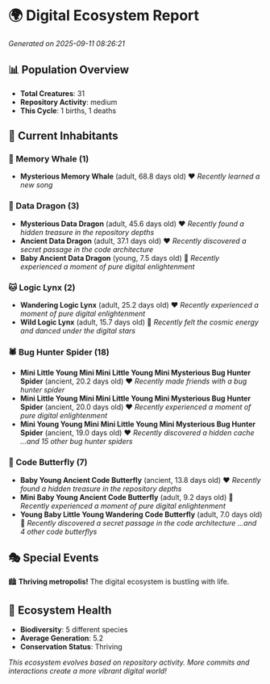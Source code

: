 # 🌍 Digital Ecosystem Report
*Generated on 2025-09-11 08:26:21*

## 📊 Population Overview
- **Total Creatures**: 31
- **Repository Activity**: medium
- **This Cycle**: 1 births, 1 deaths

## 👥 Current Inhabitants

### 🐋 Memory Whale (1)
- **Mysterious Memory Whale** (adult, 68.8 days old) ❤️
  *Recently learned a new song*

### 🐉 Data Dragon (3)
- **Mysterious Data Dragon** (adult, 45.6 days old) ❤️
  *Recently found a hidden treasure in the repository depths*
- **Ancient Data Dragon** (adult, 37.1 days old) ❤️
  *Recently discovered a secret passage in the code architecture*
- **Baby Ancient Data Dragon** (young, 7.5 days old) 💚
  *Recently experienced a moment of pure digital enlightenment*

### 🐱 Logic Lynx (2)
- **Wandering Logic Lynx** (adult, 25.2 days old) ❤️
  *Recently experienced a moment of pure digital enlightenment*
- **Wild Logic Lynx** (adult, 15.7 days old) 💚
  *Recently felt the cosmic energy and danced under the digital stars*

### 🕷️ Bug Hunter Spider (18)
- **Mini Little Young Mini Mini Little Young Mini Mysterious Bug Hunter Spider** (ancient, 20.2 days old) ❤️
  *Recently made friends with a bug hunter spider*
- **Mini Little Young Mini Mini Little Young Mini Mysterious Bug Hunter Spider** (ancient, 20.0 days old) ❤️
  *Recently experienced a moment of pure digital enlightenment*
- **Mini Young Young Mini Mini Little Young Mini Mysterious Bug Hunter Spider** (ancient, 19.0 days old) ❤️
  *Recently discovered a hidden cache*
  *...and 15 other bug hunter spiders*

### 🦋 Code Butterfly (7)
- **Baby Young Ancient Code Butterfly** (ancient, 13.8 days old) ❤️
  *Recently found a hidden treasure in the repository depths*
- **Mini Baby Young Ancient Code Butterfly** (adult, 9.2 days old) 💛
  *Recently experienced a moment of pure digital enlightenment*
- **Young Baby Little Young Wandering Code Butterfly** (adult, 7.0 days old) 💚
  *Recently discovered a secret passage in the code architecture*
  *...and 4 other code butterflys*

## 🎭 Special Events

🏙️ **Thriving metropolis!** The digital ecosystem is bustling with life.

## 🔬 Ecosystem Health
- **Biodiversity**: 5 different species
- **Average Generation**: 5.2
- **Conservation Status**: Thriving

*This ecosystem evolves based on repository activity. More commits and interactions create a more vibrant digital world!*